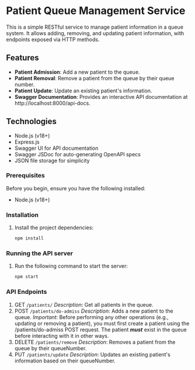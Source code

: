 # Patient Queue Management Service

This is a simple RESTful service to manage patient information in a queue system. It allows adding, removing, and updating patient information, with endpoints exposed via HTTP methods.

## Features

- **Patient Admission**: Add a new patient to the queue.
- **Patient Removal**: Remove a patient from the queue by their queue number.
- **Patient Update**: Update an existing patient's information.
- **Swagger Documentation**: Provides an interactive API documentation at http://localhost:8000/api-docs.

## Technologies

- Node.js (v18+)
- Express.js
- Swagger UI for API documentation
- Swagger JSDoc for auto-generating OpenAPI specs
- JSON file storage for simplicity

### Prerequisites

Before you begin, ensure you have the following installed:

- Node.js (v18+)

### Installation

1. Install the project dependencies:

   ```bash
   npm install

### Running the API server

1. Run the following command to start the server:

    ```bash
    npm start

### API Endpoints

1.  GET `/patients/`
    *Description*: Get all patients in the queue.
2.  POST `/patients/do-admiss`
    *Description*: Adds a new patient to the queue.
    *Important*: Before performing any other operations (e.g., updating or removing a patient), you must first create a patient using the /patients/do-admiss POST request. The patient ***must*** exist in the queue before interacting with it in other ways.
3.  DELETE `/patients/remove`
    *Description*: Removes a patient from the queue by their queueNumber.
4.  PUT `/patients/update`
    *Description*: Updates an existing patient's information based on their queueNumber.



